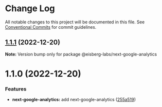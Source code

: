 # Change Log

All notable changes to this project will be documented in this file.
See [Conventional Commits](https://conventionalcommits.org) for commit guidelines.

## [1.1.1](https://github.com/eisberg-labs/react-components/compare/@eisberg-labs/next-google-analytics@1.1.0...@eisberg-labs/next-google-analytics@1.1.1) (2022-12-20)

**Note:** Version bump only for package @eisberg-labs/next-google-analytics

# 1.1.0 (2022-12-20)

### Features

- **next-google-analytics:** add next-google-analytics ([255a519](https://github.com/eisberg-labs/react-components/commit/255a519742b3efbf4b16ba8f49fe24094a1ece40))
